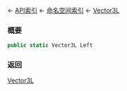 ← [API索引](Api-Index) ← [命名空间索引](Namespace-Index) ← [Vector3L](VRageMath.Vector3L)

### 概要

```csharp
public static Vector3L Left
```

### 返回

[Vector3L](VRageMath.Vector3L)

